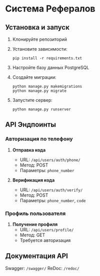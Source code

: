 # Система Рефералов

## Установка и запуск

1. Клонируйте репозиторий
2. Установите зависимости:
   ```
   pip install -r requirements.txt
   ```

3. Настройте базу данных PostgreSQL
4. Создайте миграции:
   ```
   python manage.py makemigrations
   python manage.py migrate
   ```

5. Запустите сервер:
   ```
   python manage.py runserver
   ```

## API Эндпоинты

### Авторизация по телефону

1. **Отправка кода**
   - URL: `/api/users/auth/phone/`
   - Метод: POST
   - Параметры: `phone_number`

2. **Верификация кода**
   - URL: `/api/users/auth/verify/`
   - Метод: POST
   - Параметры: `phone_number`, `code`

### Профиль пользователя

1. **Получение профиля**
   - URL: `/api/users/profile/`
   - Метод: GET
   - Требуется авторизация

## Документация API

Swagger: `/swagger/`
ReDoc: `/redoc/`
